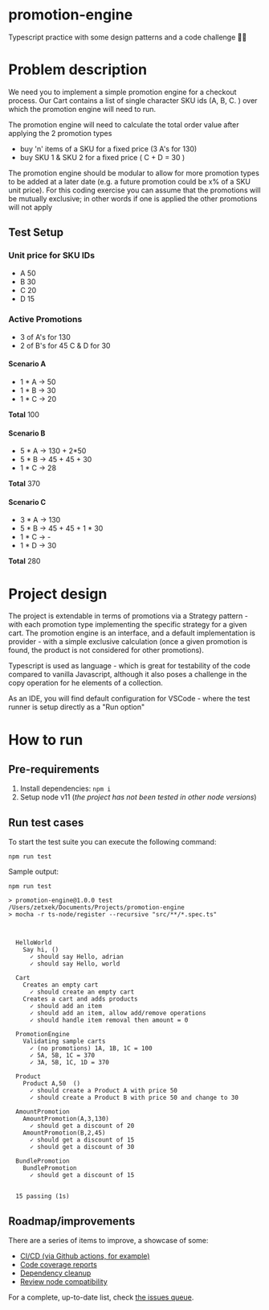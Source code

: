 # promotion-engine
Typescript practice with some design patterns and a code challenge 👨‍💻

# Problem description

We need you to implement a simple promotion engine for a checkout process. Our Cart contains a list of single character SKU ids (A, B, C.	) over which the promotion engine will need to run.

The promotion engine will need to calculate the total order value after applying the 2 promotion types
- buy 'n' items of a SKU for a fixed price (3 A's for 130)
- buy SKU 1 & SKU 2 for a fixed price ( C + D = 30 )

The promotion engine should be modular to allow for more promotion types to be added at a later date (e.g. a future promotion could be x% of a SKU unit price). For this coding exercise you can assume that the promotions will be mutually exclusive; in other words if one is applied the other promotions will not apply

## Test Setup
### Unit price for SKU IDs 
- A	50
- B	30
- C	20
- D	15

### Active Promotions

- 3 of A's for 130
- 2 of B's for 45 C & D for 30

#### Scenario A
- 1 * A -> 50
- 1 * B -> 30
- 1 * C -> 20

**Total**
100


#### Scenario B
- 5 * A -> 130 + 2*50
- 5 * B -> 45 + 45 + 30
- 1 * C -> 28

**Total**
370

#### Scenario C
- 3 * A -> 130
- 5 * B -> 45 + 45 + 1 * 30
- 1 * C -> -
- 1 * D -> 30

**Total**
280


# Project design

The project is extendable in terms of promotions via a Strategy pattern - with each promotion type implementing the specific strategy for a given cart.
The promotion engine is an interface, and a default implementation is provider - with a simple exclusive calculation (once a given promotion is found, the product is not considered for other promotions).

Typescript is used as language - which is great for testability of the code compared to vanilla Javascript, although it also poses a challenge in the copy operation for he elements of a collection.

As an IDE, you will find default configuration for VSCode - where the test runner is setup directly as a "Run option"
# How to run

## Pre-requirements

1. Install dependencies: `npm i`
2. Setup node v11 (_the project has not been tested in other node versions_)
## Run test cases

To start the test suite you can execute the following command:
```
npm run test
```

Sample output:
```
npm run test

> promotion-engine@1.0.0 test /Users/zetxek/Documents/Projects/promotion-engine
> mocha -r ts-node/register --recursive "src/**/*.spec.ts"



  HelloWorld
    Say hi, ()
      ✓ should say Hello, adrian
      ✓ should say Hello, world

  Cart
    Creates an empty cart
      ✓ should create an empty cart
    Creates a cart and adds products
      ✓ should add an item
      ✓ should add an item, allow add/remove operations
      ✓ should handle item removal then amount = 0

  PromotionEngine
    Validating sample carts
      ✓ (no promotions) 1A, 1B, 1C = 100
      ✓ 5A, 5B, 1C = 370
      ✓ 3A, 5B, 1C, 1D = 370

  Product
    Product A,50  ()
      ✓ should create a Product A with price 50
      ✓ should create a Product B with price 50 and change to 30

  AmountPromotion
    AmountPromotion(A,3,130)
      ✓ should get a discount of 20
    AmountPromotion(B,2,45)
      ✓ should get a discount of 15
      ✓ should get a discount of 30

  BundlePromotion
    BundlePromotion
      ✓ should get a discount of 15


  15 passing (1s)
  ```

  ## Roadmap/improvements

  There are a series of items to improve, a showcase of some:
  - [CI/CD (via Github actions, for example)](https://github.com/zetxek/promotion-engine/issues/9)
  - [Code coverage reports](https://github.com/zetxek/promotion-engine/issues/10)
  - [Dependency cleanup](https://github.com/zetxek/promotion-engine/issues/11)
  - [Review node compatibility](https://github.com/zetxek/promotion-engine/issues/12)

  For a complete, up-to-date list, check [the issues queue](https://github.com/zetxek/promotion-engine/issues).